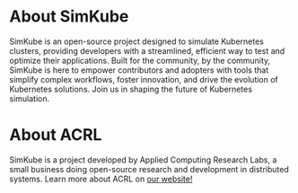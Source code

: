 # About SimKube

SimKube is an open-source project designed to simulate Kubernetes clusters, providing developers with a streamlined,
efficient way to test and optimize their applications. Built for the community, by the community, SimKube is here to
empower contributors and adopters with tools that simplify complex workflows, foster innovation, and drive the evolution
of Kubernetes solutions. Join us in shaping the future of Kubernetes simulation.

# About ACRL

SimKube is a project developed by Applied Computing Research Labs, a small business doing open-source research and
development in distributed systems.  Learn more about ACRL on <a href="https://appliedcomputing.io">our website!</a>
